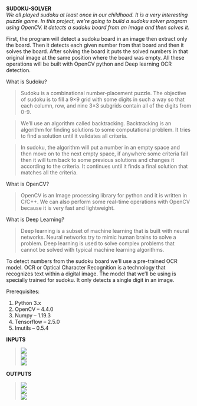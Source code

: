 **SUDOKU-SOLVER**<br />
_We all played sudoku at least once in our childhood. It is a very interesting puzzle game. In this project, we’re going to build a sudoku solver program using OpenCV. It detects a sudoku board from an image and then solves it._<br />

First, the program will detect a sudoku board in an image then extract only the board. Then it detects each given number from that board and then it solves the board. After solving the board it puts the solved numbers in that original image at the same position where the board was empty. All these operations will be built with OpenCV python and Deep learning OCR detection.<br />

What is Sudoku?<br />
>Sudoku is a combinational number-placement puzzle. The objective of sudoku is to fill a 9×9 grid with some digits in such a way so that each column, row, and nine 3×3 subgrids contain all of the digits from 0-9.<br />

>We’ll use an algorithm called backtracking. Backtracking is an algorithm for finding solutions to some computational problem. It tries to find a solution until it validates all criteria.<br />

>In sudoku, the algorithm will put a number in an empty space and then move on to the next empty space, if anywhere some criteria fail then it will turn back to some previous solutions and changes it according to the criteria. It continues until it finds a final solution that matches all the criteria.<br />

What is OpenCV?
>OpenCV is an Image processing library for python and it is written in C/C++. We can also perform some real-time operations with OpenCV because it is very fast and lightweight.<br />

What is Deep Learning?
>Deep learning is a subset of machine learning that is built with neural networks. Neural networks try to mimic human brains to solve a problem. Deep learning is used to solve complex problems that cannot be solved with typical machine learning algorithms.<br />

To detect numbers from the sudoku board we’ll use a pre-trained OCR model. OCR or Optical Character Recognition is a technology that recognizes text within a digital image. The model that we’ll be using is specially trained for sudoku. It only detects a single digit in an image.<br />

Prerequisites:<br />
1. Python 3.x
2. OpenCV – 4.4.0
3. Numpy – 1.19.3
4. Tensorflow – 2.5.0
5. Imutils – 0.5.4

**INPUTS**<br />
><img src="../main/Sudoku_Samples/sodoku_1.png?raw=true" ><br />
><img src="../main/Sudoku_Samples/sodoku_2.png?raw=true" ><br />
><img src="../main/Sudoku_Samples/sodoku_3.png?raw=true" ><br />

**OUTPUTS**<br />
><img src="../main/Sudoku_Samples/sudoku_1.PNG?raw=true" ><br />
><img src="../main/Sudoku_Samples/sudoku_2.PNG?raw=true" ><br />
><img src="../main/Sudoku_Samples/sudoku_3.PNG?raw=true" ><br />

